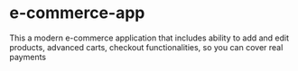 # e-commerce-app

This a modern e-commerce application that includes ability to add and edit
products, advanced carts, checkout functionalities, so you can cover real
payments
